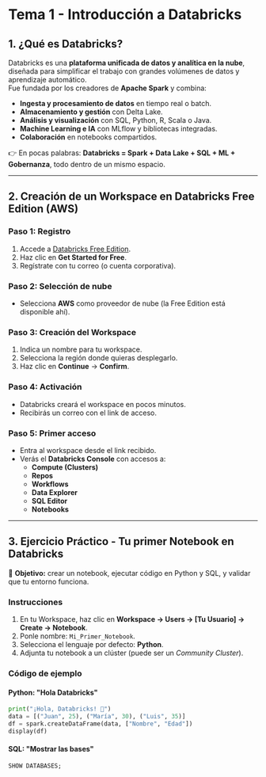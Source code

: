 # Tema 1 - Introducción a Databricks

## 1. ¿Qué es Databricks?

Databricks es una **plataforma unificada de datos y analítica en la nube**, diseñada para simplificar el trabajo con grandes volúmenes de datos y aprendizaje automático.  
Fue fundada por los creadores de **Apache Spark** y combina:

- **Ingesta y procesamiento de datos** en tiempo real o batch.  
- **Almacenamiento y gestión** con Delta Lake.  
- **Análisis y visualización** con SQL, Python, R, Scala o Java.  
- **Machine Learning e IA** con MLflow y bibliotecas integradas.  
- **Colaboración** en notebooks compartidos.  

👉 En pocas palabras: **Databricks = Spark + Data Lake + SQL + ML + Gobernanza**, todo dentro de un mismo espacio.

---

## 2. Creación de un Workspace en Databricks Free Edition (AWS)

### Paso 1: Registro
1. Accede a [Databricks Free Edition](https://docs.databricks.com/aws/en/getting-started/free-edition).  
2. Haz clic en **Get Started for Free**.  
3. Regístrate con tu correo (o cuenta corporativa).  

### Paso 2: Selección de nube
- Selecciona **AWS** como proveedor de nube (la Free Edition está disponible ahí).  

### Paso 3: Creación del Workspace
1. Indica un nombre para tu workspace.  
2. Selecciona la región donde quieras desplegarlo.  
3. Haz clic en **Continue** → **Confirm**.  

### Paso 4: Activación
- Databricks creará el workspace en pocos minutos.  
- Recibirás un correo con el link de acceso.  

### Paso 5: Primer acceso
- Entra al workspace desde el link recibido.  
- Verás el **Databricks Console** con accesos a:  
  - **Compute (Clusters)**  
  - **Repos**  
  - **Workflows**  
  - **Data Explorer**  
  - **SQL Editor**  
  - **Notebooks**  

---

## 3. Ejercicio Práctico - Tu primer Notebook en Databricks

🎯 **Objetivo:** crear un notebook, ejecutar código en Python y SQL, y validar que tu entorno funciona.

### Instrucciones

1. En tu Workspace, haz clic en **Workspace → Users → [Tu Usuario] → Create → Notebook**.  
2. Ponle nombre: `Mi_Primer_Notebook`.  
3. Selecciona el lenguaje por defecto: **Python**.  
4. Adjunta tu notebook a un clúster (puede ser un *Community Cluster*).  

### Código de ejemplo

#### Python: "Hola Databricks"
```python
print("¡Hola, Databricks! 🚀")
data = [("Juan", 25), ("María", 30), ("Luis", 35)]
df = spark.createDataFrame(data, ["Nombre", "Edad"])
display(df)
```
#### SQL: "Mostrar las bases"

```sql
SHOW DATABASES;
```

